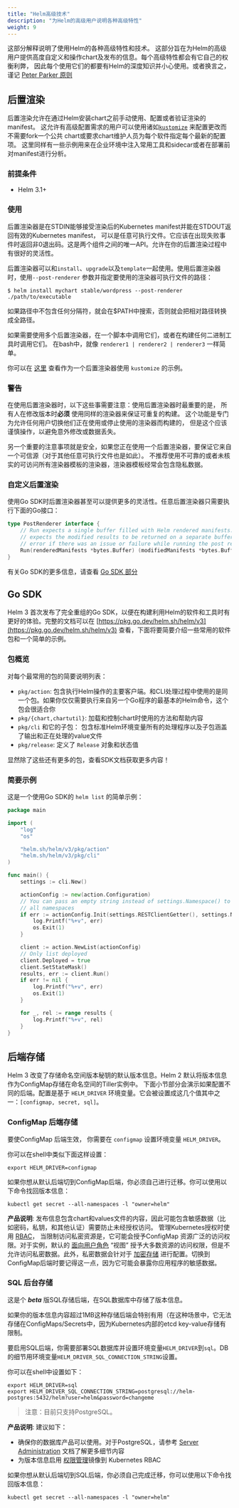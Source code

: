 ```yaml
---
title: "Helm高级技术"
description: "为Helm的高级用户说明各种高级特性"
weight: 9
---
```


这部分解释说明了使用Helm的各种高级特性和技术。
这部分旨在为Helm的高级用户提供高度自定义和操作chart及发布的信息。每个高级特性都会有它自己的权衡利弊，
因此每个使用它们的都要有Helm的深度知识并小心使用。或者换言之，
谨记 [Peter Parker 原则](https://en.wikipedia.org/wiki/With_great_power_comes_great_responsibility)

## 后置渲染
后置渲染允许在通过Helm安装chart之前手动使用、配置或者验证渲染的manifest。
这允许有高级配置需求的用户可以使用诸如[`kustomize`](https://kustomize.io) 来配置更改而不需要fork一个公共
chart或要求chart维护人员为每个软件指定每个最新的配置项。 
这里同样有一些示例用来在企业环境中注入常用工具和sidecar或者在部署前对manifest进行分析。

### 前提条件
- Helm 3.1+

### 使用
后置渲染器是在STDIN能够接受渲染后的Kubernetes manifest并能在STDOUT返回有效的Kubernetes manifest，
可以是任意可执行文件。它应该在出现失败事件时返回非0退出码。这是两个组件之间的唯一API。允许在你的后置渲染过程中有很好的灵活性。

后置渲染器可以和`install`、`upgrade`以及`template`一起使用。使用后置渲染器时，使用`--post-renderer` 
参数并指定要使用的渲染器可执行文件的路径：

```shell
$ helm install mychart stable/wordpress --post-renderer ./path/to/executable
```

如果路径中不包含任何分隔符，就会在$PATH中搜索，否则就会把相对路径转换成全路径。

如果需要使用多个后置渲染器，在一个脚本中调用它们，或者在构建任何二进制工具时调用它们。
在bash中，就像 `renderer1 | renderer2 | renderer3` 一样简单。

你可以在 [这里](https://github.com/thomastaylor312/advanced-helm-demos/tree/master/post-render) 
查看作为一个后置渲染器使用 `kustomize` 的示例。

### 警告
在使用后置渲染器时，以下这些事需要注意：使用后置渲染器时最重要的是，
所有人在修改版本时**必须** 使用同样的渲染器来保证可重复的构建。
这个功能是专门为允许任何用户切换他们正在使用或停止使用的渲染器而构建的， 但是这个应该谨慎操作，以避免意外修改或数据丢失。

另一个重要的注意事项就是安全，如果您正在使用一个后置渲染器，要保证它来自一个可信源（对于其他任意可执行文件也是如此）。
不推荐使用不可靠的或者未核实的可访问所有渲染器模板的渲染器，渲染器模板经常会包含隐私数据。

### 自定义后置渲染
使用Go SDK时后置渲染器甚至可以提供更多的灵活性。任意后置渲染器只需要执行下面的Go接口：

```go
type PostRenderer interface {
    // Run expects a single buffer filled with Helm rendered manifests. It
    // expects the modified results to be returned on a separate buffer or an
    // error if there was an issue or failure while running the post render step
    Run(renderedManifests *bytes.Buffer) (modifiedManifests *bytes.Buffer, err error)
}
```

有关Go SDK的更多信息，请查看 [Go SDK 部分](#go-sdk)

## Go SDK
Helm 3 首次发布了完全重组的Go SDK，以便在构建利用Helm的软件和工具时有更好的体验。完整的文档可以在 [https://pkg.go.dev/helm.sh/helm/v3](https://pkg.go.dev/helm.sh/helm/v3) 查看，下面将要简要介绍一些常用的软件包和一个简单的示例。

### 包概览
对每个最常用的包的简要说明列表：

- `pkg/action`: 包含执行Helm操作的主要客户端。和CLI处理过程中使用的是同一个包。如果你仅仅需要执行来自另一个Go程序的最基本的Helm命令，这个包会很适合你
- `pkg/{chart,chartutil}`: 加载和控制chart时使用的方法和帮助内容
- `pkg/cli` 和它的子包： 包含标准Helm环境变量所有的处理程序以及子包涵盖了输出和正在处理的value文件
- `pkg/release`: 定义了 `Release` 对象和状态值

显然除了这些还有更多的包，查看SDK文档获取更多内容！

### 简要示例
这是一个使用Go SDK的 `helm list` 的简单示例：

```go
package main

import (
    "log"
    "os"

    "helm.sh/helm/v3/pkg/action"
    "helm.sh/helm/v3/pkg/cli"
)

func main() {
    settings := cli.New()

    actionConfig := new(action.Configuration)
    // You can pass an empty string instead of settings.Namespace() to list
    // all namespaces
    if err := actionConfig.Init(settings.RESTClientGetter(), settings.Namespace(), os.Getenv("HELM_DRIVER"), log.Printf); err != nil {
        log.Printf("%+v", err)
        os.Exit(1)
    }

    client := action.NewList(actionConfig)
    // Only list deployed
    client.Deployed = true
    client.SetStateMask()
    results, err := client.Run()
    if err != nil {
        log.Printf("%+v", err)
        os.Exit(1)
    }

    for _, rel := range results {
        log.Printf("%+v", rel)
    }
}

```

## 后端存储

Helm 3 改变了存储命名空间版本秘钥的默认版本信息。Helm 2 默认将版本信息作为ConfigMap存储在命名空间的Tiller实例中。
下面小节部分会演示如果配置不同的后端。配置是基于 `HELM_DRIVER` 环境变量。它会被设置成这几个值其中之一：`[configmap, secret, sql]`。

### ConfigMap 后端存储

要使ConfigMap 后端生效， 你需要在 `configmap` 设置环境变量 `HELM_DRIVER`。

你可以在shell中类似下面这样设置：

```shell
export HELM_DRIVER=configmap
```

如果你想从默认后端切到ConfigMap后端，你必须自己进行迁移。你可以使用以下命令找回版本信息：

```shell
kubectl get secret --all-namespaces -l "owner=helm"
```

**产品说明**: 发布信息包含chart和values文件的内容，因此可能包含敏感数据（比如密码，私钥，和其他认证）需要防止未经授权访问。 管理Kubernetes授权时使用 [RBAC](https://kubernetes.io/docs/reference/access-authn-authz/rbac/)， 当限制访问私密资源是，它可能会授予ConfigMap 资源广泛的访问权限。对于实例，默认的 [面向用户角色](https://kubernetes.io/docs/reference/access-authn-authz/rbac/#user-facing-roles) “视图” 授予大多数资源的访问权限，但是不允许访问私密数据。此外，私密数据会针对于 [加密存储](https://kubernetes.io/docs/tasks/administer-cluster/encrypt-data/) 进行配置。切换到ConfigMap后端时要记得这一点，因为它可能会暴露你应用程序的敏感数据。

### SQL 后台存储

这是个 ***beta*** 版SQL存储后端，在SQL数据库中存储了版本信息。

如果你的版本信息内容超过1MB这种存储后端会特别有用（在这种场景中，它无法存储在ConfigMaps/Secrets中，因为Kubernetes内部的etcd key-value存储有限制。

要启用SQL后端，你需要部署SQL数据库并设置环境变量`HELM_DRIVER`到`sql`。DB的细节用环境变量`HELM_DRIVER_SQL_CONNECTION_STRING`设置。

你可以在shell中设置如下：

```shell
export HELM_DRIVER=sql
export HELM_DRIVER_SQL_CONNECTION_STRING=postgresql://helm-postgres:5432/helm?user=helm&password=changeme
```

> 注意：目前只支持PostgreSQL。

**产品说明**: 建议如下：

- 确保你的数据库产品可以使用。对于PostgreSQL，请参考
[Server Administration](https://www.postgresql.org/docs/12/admin.html) 文档了解更多细节内容
- 为版本信息启用 [权限管理](https://helm.sh/zh/docs/topics/permissions_sql_storage_backend/)镜像到
Kubernetes RBAC

如果你想从默认后端切到SQL后端，你必须自己完成迁移，你可以使用以下命令找回版本信息：

```shell
kubectl get secret --all-namespaces -l "owner=helm"
```
